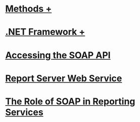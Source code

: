 # [Methods +](../../reporting-services/report-server-web-service/methods/index.md?toc=%2fsql%2freporting-services%2freport-server-web-service%2fmethods%2ftoc.json)
# [.NET Framework +](../../reporting-services/report-server-web-service/net-framework/index.md?toc=%2fsql%2freporting-services%2freport-server-web-service%2fnet-framework%2ftoc.json)
# [Accessing the SOAP API](accessing-the-soap-api.md)
# [Report Server Web Service](report-server-web-service.md)
# [The Role of SOAP in Reporting Services](the-role-of-soap-in-reporting-services.md)
